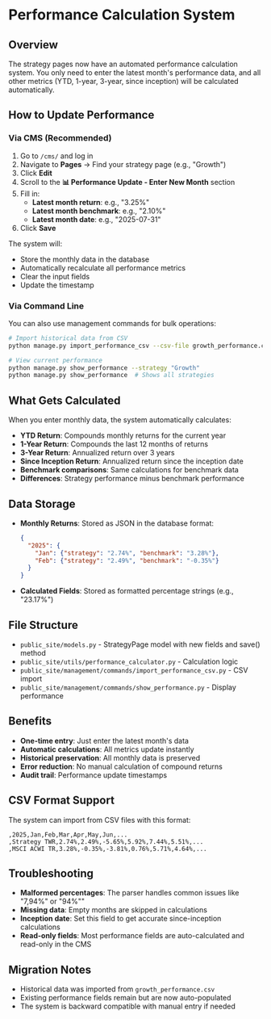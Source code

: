 # Performance Calculation System

## Overview

The strategy pages now have an automated performance calculation system. You only need to enter the latest month's performance data, and all other metrics (YTD, 1-year, 3-year, since inception) will be calculated automatically.

## How to Update Performance

### Via CMS (Recommended)

1. Go to `/cms/` and log in
2. Navigate to **Pages** → Find your strategy page (e.g., "Growth")
3. Click **Edit**
4. Scroll to the **📊 Performance Update - Enter New Month** section
5. Fill in:
   - **Latest month return**: e.g., "3.25%"
   - **Latest month benchmark**: e.g., "2.10%" 
   - **Latest month date**: e.g., "2025-07-31"
6. Click **Save**

The system will:
- Store the monthly data in the database
- Automatically recalculate all performance metrics
- Clear the input fields
- Update the timestamp

### Via Command Line

You can also use management commands for bulk operations:

```bash
# Import historical data from CSV
python manage.py import_performance_csv --csv-file growth_performance.csv --strategy-title "Growth"

# View current performance
python manage.py show_performance --strategy "Growth"
python manage.py show_performance  # Shows all strategies
```

## What Gets Calculated

When you enter monthly data, the system automatically calculates:

- **YTD Return**: Compounds monthly returns for the current year
- **1-Year Return**: Compounds the last 12 months of returns
- **3-Year Return**: Annualized return over 3 years
- **Since Inception Return**: Annualized return since the inception date
- **Benchmark comparisons**: Same calculations for benchmark data
- **Differences**: Strategy performance minus benchmark performance

## Data Storage

- **Monthly Returns**: Stored as JSON in the database format:
  ```json
  {
    "2025": {
      "Jan": {"strategy": "2.74%", "benchmark": "3.28%"},
      "Feb": {"strategy": "2.49%", "benchmark": "-0.35%"}
    }
  }
  ```
- **Calculated Fields**: Stored as formatted percentage strings (e.g., "23.17%")

## File Structure

- `public_site/models.py` - StrategyPage model with new fields and save() method
- `public_site/utils/performance_calculator.py` - Calculation logic
- `public_site/management/commands/import_performance_csv.py` - CSV import
- `public_site/management/commands/show_performance.py` - Display performance

## Benefits

- **One-time entry**: Just enter the latest month's data
- **Automatic calculations**: All metrics update instantly  
- **Historical preservation**: All monthly data is preserved
- **Error reduction**: No manual calculation of compound returns
- **Audit trail**: Performance update timestamps

## CSV Format Support

The system can import from CSV files with this format:
```
,2025,Jan,Feb,Mar,Apr,May,Jun,...
,Strategy TWR,2.74%,2.49%,-5.65%,5.92%,7.44%,5.51%,...
,MSCI ACWI TR,3.28%,-0.35%,-3.81%,0.76%,5.71%,4.64%,...
```

## Troubleshooting

- **Malformed percentages**: The parser handles common issues like "7,94%" or "94%""
- **Missing data**: Empty months are skipped in calculations
- **Inception date**: Set this field to get accurate since-inception calculations
- **Read-only fields**: Most performance fields are auto-calculated and read-only in the CMS

## Migration Notes

- Historical data was imported from `growth_performance.csv`
- Existing performance fields remain but are now auto-populated
- The system is backward compatible with manual entry if needed